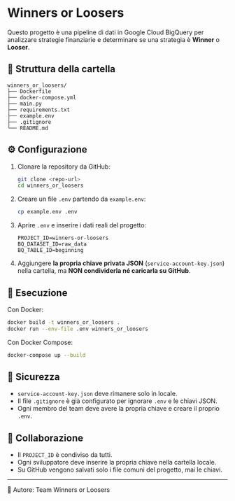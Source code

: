 # Winners or Loosers

Questo progetto è una pipeline di dati in Google Cloud BigQuery per analizzare strategie finanziarie 
e determinare se una strategia è **Winner** o **Looser**.

## 📂 Struttura della cartella

```
winners_or_loosers/
├── Dockerfile
├── docker-compose.yml
├── main.py
├── requirements.txt
├── example.env
├── .gitignore
└── README.md
```

## ⚙️ Configurazione

1. Clonare la repository da GitHub:
   ```bash
   git clone <repo-url>
   cd winners_or_loosers
   ```

2. Creare un file `.env` partendo da `example.env`:
   ```bash
   cp example.env .env
   ```

3. Aprire `.env` e inserire i dati reali del progetto:

   ```env
   PROJECT_ID=winners-or-loosers
   BQ_DATASET_ID=raw_data
   BQ_TABLE_ID=beginning
   ```

4. Aggiungere **la propria chiave privata JSON** (`service-account-key.json`) nella cartella, ma **NON condividerla né caricarla su GitHub**.

## 🚀 Esecuzione

Con Docker:
```bash
docker build -t winners_or_loosers .
docker run --env-file .env winners_or_loosers
```

Con Docker Compose:
```bash
docker-compose up --build
```

## 🔑 Sicurezza

- `service-account-key.json` deve rimanere solo in locale.
- Il file `.gitignore` è già configurato per ignorare `.env` e le chiavi JSON.
- Ogni membro del team deve avere la propria chiave e creare il proprio `.env`.

## 👥 Collaborazione

- Il `PROJECT_ID` è condiviso da tutti.
- Ogni sviluppatore deve inserire la propria chiave nella cartella locale.
- Su GitHub vengono salvati solo i file comuni del progetto, mai le chiavi.

---
📌 Autore: Team Winners or Loosers
